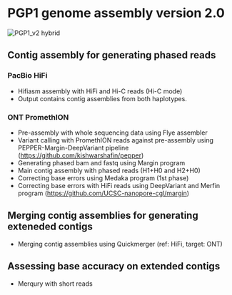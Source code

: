 # PGP1 genome assembly version 2.0

![PGP1_v2 hybrid](https://user-images.githubusercontent.com/25347568/163683905-34631e8e-125c-4b90-884e-54806c0d8104.png)

## Contig assembly for generating phased reads
### PacBio HiFi
* Hifiasm assembly with HiFi and Hi-C reads (Hi-C mode)
* Output contains contig assemblies from both haplotypes.

### ONT PromethION
* Pre-assembly with whole sequencing data using Flye assembler
* Variant calling with PromethION reads against pre-assembly using PEPPER-Margin-DeepVariant pipeline (https://github.com/kishwarshafin/pepper)
* Generating phased bam and fastq using Margin program
* Main contig assembly with phased reads (H1+H0 and H2+H0)
* Correcting base errors using Medaka program (1st phase)
* Correcting base errors with HiFi reads using DeepVariant and Merfin program (https://github.com/UCSC-nanopore-cgl/margin)

## Merging contig assemblies for generating exteneded contigs
* Merging contig assemblies using Quickmerger (ref: HiFi, target: ONT)

## Assessing base accuracy on extended contigs
* Merqury with short reads

